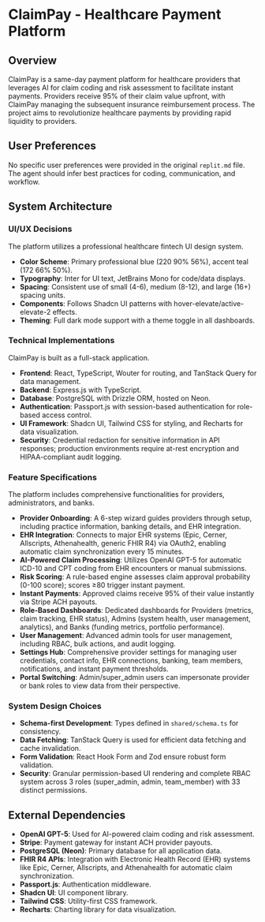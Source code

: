 # ClaimPay - Healthcare Payment Platform

## Overview
ClaimPay is a same-day payment platform for healthcare providers that leverages AI for claim coding and risk assessment to facilitate instant payments. Providers receive 95% of their claim value upfront, with ClaimPay managing the subsequent insurance reimbursement process. The project aims to revolutionize healthcare payments by providing rapid liquidity to providers.

## User Preferences
No specific user preferences were provided in the original `replit.md` file. The agent should infer best practices for coding, communication, and workflow.

## System Architecture

### UI/UX Decisions
The platform utilizes a professional healthcare fintech UI design system.
- **Color Scheme**: Primary professional blue (220 90% 56%), accent teal (172 66% 50%).
- **Typography**: Inter for UI text, JetBrains Mono for code/data displays.
- **Spacing**: Consistent use of small (4-6), medium (8-12), and large (16+) spacing units.
- **Components**: Follows Shadcn UI patterns with hover-elevate/active-elevate-2 effects.
- **Theming**: Full dark mode support with a theme toggle in all dashboards.

### Technical Implementations
ClaimPay is built as a full-stack application.
- **Frontend**: React, TypeScript, Wouter for routing, and TanStack Query for data management.
- **Backend**: Express.js with TypeScript.
- **Database**: PostgreSQL with Drizzle ORM, hosted on Neon.
- **Authentication**: Passport.js with session-based authentication for role-based access control.
- **UI Framework**: Shadcn UI, Tailwind CSS for styling, and Recharts for data visualization.
- **Security**: Credential redaction for sensitive information in API responses; production environments require at-rest encryption and HIPAA-compliant audit logging.

### Feature Specifications
The platform includes comprehensive functionalities for providers, administrators, and banks.
- **Provider Onboarding**: A 6-step wizard guides providers through setup, including practice information, banking details, and EHR integration.
- **EHR Integration**: Connects to major EHR systems (Epic, Cerner, Allscripts, Athenahealth, generic FHIR R4) via OAuth2, enabling automatic claim synchronization every 15 minutes.
- **AI-Powered Claim Processing**: Utilizes OpenAI GPT-5 for automatic ICD-10 and CPT coding from EHR encounters or manual submissions.
- **Risk Scoring**: A rule-based engine assesses claim approval probability (0-100 score); scores ≥80 trigger instant payment.
- **Instant Payments**: Approved claims receive 95% of their value instantly via Stripe ACH payouts.
- **Role-Based Dashboards**: Dedicated dashboards for Providers (metrics, claim tracking, EHR status), Admins (system health, user management, analytics), and Banks (funding metrics, portfolio performance).
- **User Management**: Advanced admin tools for user management, including RBAC, bulk actions, and audit logging.
- **Settings Hub**: Comprehensive provider settings for managing user credentials, contact info, EHR connections, banking, team members, notifications, and instant payment thresholds.
- **Portal Switching**: Admin/super_admin users can impersonate provider or bank roles to view data from their perspective.

### System Design Choices
- **Schema-first Development**: Types defined in `shared/schema.ts` for consistency.
- **Data Fetching**: TanStack Query is used for efficient data fetching and cache invalidation.
- **Form Validation**: React Hook Form and Zod ensure robust form validation.
- **Security**: Granular permission-based UI rendering and complete RBAC system across 3 roles (super_admin, admin, team_member) with 33 distinct permissions.

## External Dependencies

-   **OpenAI GPT-5**: Used for AI-powered claim coding and risk assessment.
-   **Stripe**: Payment gateway for instant ACH provider payouts.
-   **PostgreSQL (Neon)**: Primary database for all application data.
-   **FHIR R4 APIs**: Integration with Electronic Health Record (EHR) systems like Epic, Cerner, Allscripts, and Athenahealth for automatic claim synchronization.
-   **Passport.js**: Authentication middleware.
-   **Shadcn UI**: UI component library.
-   **Tailwind CSS**: Utility-first CSS framework.
-   **Recharts**: Charting library for data visualization.